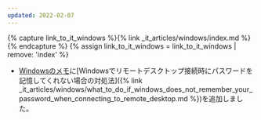 ```yaml
---
updated: 2022-02-07
---
```

{% capture link_to_it_windows %}{% link _it_articles/windows/index.md %}{% endcapture %}
{% assign link_to_it_windows = link_to_it_windows | remove: 'index' %}

- [Windowsのメモ]({{link_to_it_windows}})に[Windowsでリモートデスクトップ接続時にパスワードを記憶してくれない場合の対処法]({% link _it_articles/windows/what_to_do_if_windows_does_not_remember_your_password_when_connecting_to_remote_desktop.md %})を追加しました。